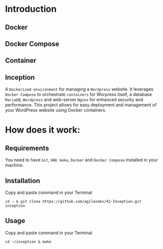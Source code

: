 # Introduction
## Docker
## Docker Compose
## Container
## Inception
A `Dockerized environment` for managing a `Wordpress` website. It leverages `Docker Compose` to orchestrate `containers` for Worpress itself, a database `MariaDB`, `Wordpress` and web-server `Nginx` for enhanced security and performance. This project allows for easy deployment and management of your WordPress website using Docker containers.
# How does it work:
## Requirements
You need to have `Git`, `GNU make`, `Docker` and `Docker Compose` installed in your machine.
## Installation
Copy and paste command in your Terminal
```
cd ~ & git clone https://github.com/agilasdev/42-Inception.git inception
```
## Usage
Copy and paste command in your Terminal
```
cd ~/inception & make
```
